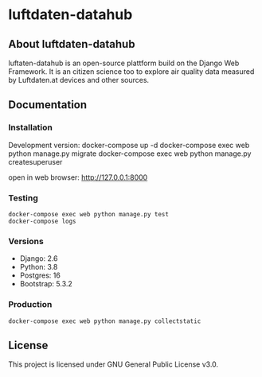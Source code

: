 # luftdaten-datahub

## About luftdaten-datahub
luftaten-datahub is an open-source plattform build on the Django Web Framework. It is an citizen science too to explore air quality data measured by Luftdaten.at devices and other sources.

## Documentation

### Installation
Development version:
    docker-compose up -d
    docker-compose exec web python manage.py migrate
    docker-compose exec web python manage.py createsuperuser

open in web browser: http://127.0.0.1:8000

### Testing
    docker-compose exec web python manage.py test
    docker-compose logs

### Versions
* Django: 2.6
* Python: 3.8
* Postgres: 16
* Bootstrap: 5.3.2 

### Production
    docker-compose exec web python manage.py collectstatic

## License
This project is licensed under GNU General Public License v3.0.